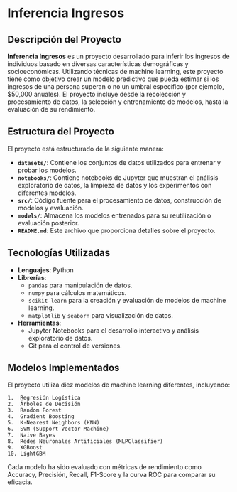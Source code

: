 # Inferencia Ingresos

## Descripción del Proyecto

**Inferencia Ingresos** es un proyecto desarrollado para inferir los ingresos de individuos basado en diversas características demográficas y socioeconómicas. Utilizando técnicas de machine learning, este proyecto tiene como objetivo crear un modelo predictivo que pueda estimar si los ingresos de una persona superan o no un umbral específico (por ejemplo, $50,000 anuales). El proyecto incluye desde la recolección y procesamiento de datos, la selección y entrenamiento de modelos, hasta la evaluación de su rendimiento.

## Estructura del Proyecto

El proyecto está estructurado de la siguiente manera:

- **`datasets/`**: Contiene los conjuntos de datos utilizados para entrenar y probar los modelos.
- **`notebooks/`**: Contiene notebooks de Jupyter que muestran el análisis exploratorio de datos, la limpieza de datos y los experimentos con diferentes modelos.
- **`src/`**: Código fuente para el procesamiento de datos, construcción de modelos y evaluación.
- **`models/`**: Almacena los modelos entrenados para su reutilización o evaluación posterior.
- **`README.md`**: Este archivo que proporciona detalles sobre el proyecto.

## Tecnologías Utilizadas

- **Lenguajes**: Python
- **Librerías**:
  - `pandas` para manipulación de datos.
  - `numpy` para cálculos matemáticos.
  - `scikit-learn` para la creación y evaluación de modelos de machine learning.
  - `matplotlib` y `seaborn` para visualización de datos.
- **Herramientas**:
  - Jupyter Notebooks para el desarrollo interactivo y análisis exploratorio de datos.
  - Git para el control de versiones.


## Modelos Implementados

El proyecto utiliza diez modelos de machine learning diferentes, incluyendo:

	1.	Regresión Logística
	2.	Árboles de Decisión
	3.	Random Forest
	4.	Gradient Boosting
	5.	K-Nearest Neighbors (KNN)
	6.	SVM (Support Vector Machine)
	7.	Naive Bayes
	8.	Redes Neuronales Artificiales (MLPClassifier)
	9.	XGBoost
	10.	LightGBM

Cada modelo ha sido evaluado con métricas de rendimiento como Accuracy, Precisión, Recall, F1-Score y la curva ROC para comparar su eficacia.


